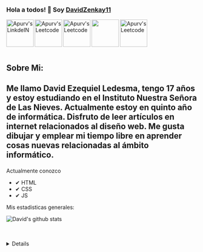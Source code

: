 

### Hola a todos! 👋 Soy [DavidZenkay11](https://davidzenkay11.github.io)

<a href="#">
  <img align="left" alt="Apurv's LinkdeIN" width="72px" src="http://www.w3.org/html/logo/downloads/HTML5_Logo_256.png" />
</a>
<a href="#">
  <img align="left" alt="Apurv's Leetcode" width="72px" src="https://lh3.googleusercontent.com/proxy/dUakh2-yiOa-If0WxHzCUkQNu3N9cEDtj6furs-oN-HM2f6mcOa4E7BvQSw8KbBl1iM2oP9uH8AXugDmNBWLykD8kDf-D8UHUv1X1NAklCuNFg6vUQJ8QT1B_rp3p2j3c5aYpCYKdF2Se26xNlicY46hiABzXw" />
</a>
<a href="#">
  <img align="left" alt="Apurv's Leetcode" width="72px" src="https://cdn.iconscout.com/icon/free/png-256/javascript-2038874-1720087.png"/>
</a>
<img align="left" width="72px" src="https://petermekhaeil.gallerycdn.vsassets.io/extensions/petermekhaeil/vscode-tailwindcss-explorer/0.4.0/1606213744749/Microsoft.VisualStudio.Services.Icons.Default"/>
<a href="#">
  <img align="left" alt="Apurv's Leetcode" width="72px" src="https://www.freeiconspng.com/thumbs/paint-tool-sai-icon/squared-icon-for-paint-tool-sai-icon-11.png"/>
</a>
<br />
<br />
<br />
<div>
 <br />
  <br />
 <h2>
  Sobre Mi:
 <h2/>
 <p>

Me llamo David Ezequiel Ledesma, tengo 17 años y estoy estudiando en el Instituto Nuestra Señora de Las Nieves. Actualmente estoy en quinto año de informática. Disfruto de leer artículos en internet relacionados al diseño web. Me gusta dibujar y emplear mi tiempo libre en aprender cosas nuevas relacionadas al ámbito informático. 


</h4>
<p> Actualmente conozco <p/>
<ul>
  <li> ✔ HTML
  <li> ✔ CSS 
  <li> ✔ JS 
</div>

<div><p>Mis estadisticas generales: </p></div>

![David's github stats](https://github-readme-stats.vercel.app/api?username=DavidZenkay11&show_icons=true&theme=synthwave)
<br />
<br />
<br />
<details>


![visitors](https://visitor-badge.laobi.icu/badge?page_id=DavidZenkay11.DavidZenkay11)


<!--
**DavidZenkay11/DavidZenkay11** is a ✨ _special_ ✨ repository because its `README.md` (this file) appears on your GitHub profile.

Here are some ideas to get you started:

- 🔭 I’m currently working on ...
- 🌱 I’m currently learning ...
- 👯 I’m looking to collaborate on ...
- 🤔 I’m looking for help with ...
- 💬 Ask me about ...
- 📫 How to reach me: ...
- 😄 Pronouns: ...
- ⚡ Fun fact: ...
-->

